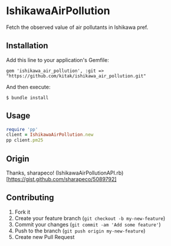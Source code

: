 # IshikawaAirPollution

Fetch the observed value of air pollutants in Ishikawa pref.

## Installation

Add this line to your application's Gemfile:

    gem 'ishikawa_air_pollution', :git => "https://github.com/kitak/ishikawa_air_pollution.git"

And then execute:

    $ bundle install

<!--Or install it yourself as:-->
<!--$ gem install ishikawa_air_pollution-->

## Usage
```ruby
require 'pp'
client = IshikawaAirPollution.new
pp client.pm25
```

## Origin
Thanks, sharapeco! (IshikawaAirPollutionAPI.rb)[https://gist.github.com/sharapeco/5089792]

## Contributing

1. Fork it
2. Create your feature branch (`git checkout -b my-new-feature`)
3. Commit your changes (`git commit -am 'Add some feature'`)
4. Push to the branch (`git push origin my-new-feature`)
5. Create new Pull Request
